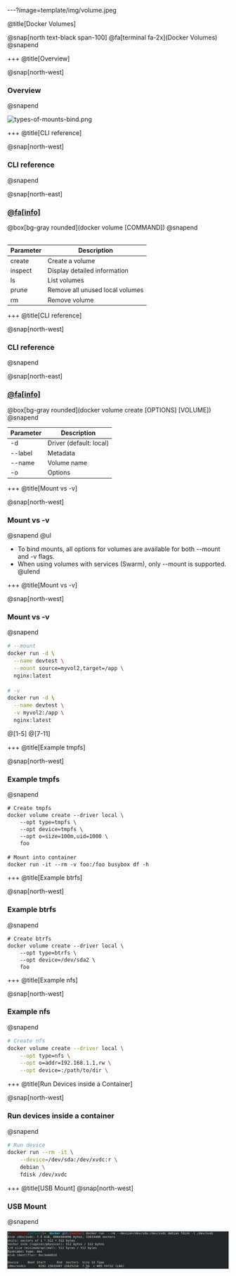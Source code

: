 ---?image=template/img/volume.jpeg

@title[Docker Volumes]

@snap[north text-black span-100]
@fa[terminal fa-2x](Docker Volumes)
@snapend

+++
@title[Overview]

@snap[north-west]
### Overview
@snapend

![types-of-mounts-bind.png](template/img/types-of-mounts-bind.png)

+++
@title[CLI reference]

@snap[north-west]
### CLI reference 
@snapend

@snap[north-east]
### [@fa[info]](https://docs.docker.com/engine/reference/commandline/volume) 
@box[bg-gray rounded](docker volume [COMMAND])
@snapend
<br/>
<br/>

Parameter | Description
------------ | -------------
create | Create a volume
inspect | Display detailed information
ls | List volumes
prune | Remove all unused local volumes
rm | Remove volume

+++
@title[CLI reference]

@snap[north-west]
### CLI reference 
@snapend

@snap[north-east]
### [@fa[info]](https://docs.docker.com/engine/reference/commandline/volume_create) 
@box[bg-gray rounded](docker volume create [OPTIONS] [VOLUME])
@snapend
<br/>

Parameter | Description
------------ | -------------
-d | Driver (default: local)
--label | Metadata
--name | Volume name
-o | Options

+++
@title[Mount vs -v]

@snap[north-west]
### Mount vs -v
@snapend
@ul[](false)
- To bind mounts, all options for volumes are available for both --mount and -v flags.
- When using volumes with services (Swarm), only --mount is supported.
@ulend

+++
@title[Mount vs -v]

@snap[north-west]
### Mount vs -v
@snapend
```bash
# --mount
docker run -d \
  --name devtest \
  --mount source=myvol2,target=/app \
  nginx:latest

# -v
docker run -d \
  --name devtest \
  -v myvol2:/app \
  nginx:latest
```
@[1-5]
@[7-11]

+++
@title[Example tmpfs]

@snap[north-west]
### Example tmpfs 
@snapend

```
# Create tmpfs
docker volume create --driver local \
    --opt type=tmpfs \
    --opt device=tmpfs \
    --opt o=size=100m,uid=1000 \
    foo

# Mount into container
docker run -it --rm -v foo:/foo busybox df -h
```

+++
@title[Example btrfs]

@snap[north-west]
### Example btrfs 
@snapend

```
# Create btrfs
docker volume create --driver local \
    --opt type=btrfs \
    --opt device=/dev/sda2 \
    foo
```
+++
@title[Example nfs]

@snap[north-west]
### Example nfs 
@snapend

```bash
# Create nfs
docker volume create --driver local \
    --opt type=nfs \
    --opt o=addr=192.168.1.1,rw \
    --opt device=:/path/to/dir \
```

+++
@title[Run Devices inside a Container]

@snap[north-west]
### Run devices inside a container 
@snapend

```bash
# Run device
docker run --rm -it \
    --device=/dev/sda:/dev/xvdc:r \
    debian \
    fdisk /dev/xvdc
```
+++
@title[USB Mount]
@snap[north-west]
### USB Mount
@snapend

![layer](template/img/usb.png)